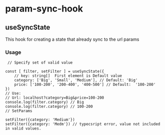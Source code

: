 # param-sync-hook

## useSyncState
This hook for creating a state that already sync to the url params
### Usage
```tsx
 // Specify set of valid value

const [ filter, setFilter ] = useSyncState({
    // key: string[]  First element is Default value
    category: ['Big', 'Small', 'Medium'], // Default: 'Big'
    price: ['100-200', '200-400', '400-500'] // Default:  '100-200'
})
// Use: 
// Url: localhost?category=Big&price=100-200
console.log(filter.category) // Big
console.log(filter.category) // 100-200
// SetParams

setFilter({category: 'Medium'})
setFilter({category: 'Medm'}) // typecsript error, value not included in valid values.

```